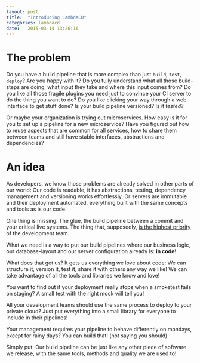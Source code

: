 ```yaml
---
layout: post
title:  "Introducing LambdaCD"
categories: lambdacd
date:   2015-03-14 13:26:16
---
```


The problem
===========

Do you have a build pipeline that is more complex than just `build`, `test`, `deploy`?
Are you happy with it? Do you fully understand what all those build-steps are doing, what input they take and where this input comes from? Do you like all those fragile plugins you need just to convince your CI server to do the thing you want to do? Do you like clicking your way through a web interface to get stuff done? Is your build pipeline versioned? Is it _tested_?

Or maybe your organization is trying out microservices. How easy is it for you to set up a pipeline for a new microservice? Have you figured out how to reuse aspects that are common for all services, how to share them between teams and still have stable interfaces, abstractions and dependencies?


An idea
=======

As developers, we know those problems are already solved in other parts of our world: Our code is readable, it has abstractions, testing, dependency management and versioning works effortlessly. Or servers are immutable and their deployment automated, everything built with the same concepts and tools as is our code. 

One thing is missing: The glue, the build pipeline between a commit and your critical live systems. The thing that, supposedly, [is the highest priority][fowler-ci-fix-immediately] of the development team. 

What we need is a way to put our build pipelines where our business logic, our database-layout and our server configuration already is: **in code**!

What does that get us? It gets us everything we love about code: We can structure it, version it, test it, share it with others any way we like! We can take advantage of all the tools and libraries we know and love!

You want to find out if your deployment really stops when a smoketest fails on staging? A small test with the right mock will tell you!

All your development teams should use the same process to deploy to your private cloud? Just put everything into a small library for everyone to include in their pipelines!

Your management requires your pipeline to behave differently on mondays, except for rainy days? You can build that! (not saying you should)

Simply put: Our build pipeline can be just like any other piece of software we release, with the same tools, methods and quality we are used to! 


[fowler-ci-fix-immediately]: http://www.martinfowler.com/articles/continuousIntegration.html#FixBrokenBuildsImmediately